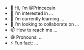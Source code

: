 - 👋 Hi, I’m @Princecain
- 👀 I’m interested in ...
- 🌱 I’m currently learning ...
- 💞️ I’m looking to collaborate on ...
- 📫 How to reach me ...
- 😄 Pronouns: ...
- ⚡ Fun fact: ...

<!---
Princecain/Princecain is a ✨ special ✨ repository because its `README.md` (this file) appears on your GitHub profile.
You can click the Preview link to take a look at your changes.
--->
